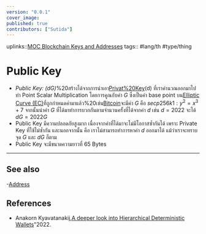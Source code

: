 ```yaml
---
version: "0.0.1"
cover_image:
published: true
contributors: ["Sutida"]
---
```

uplinks::[MOC Blockchain Keys and Addresses](./MOC%20Blockchain%20Keys%20and%20Addresses.md)
tags:: #lang/th #type/thing 

# Public Key
- *Public Key: (dG)*%20สร้างได้จากการนำเอา[Privat%20Key](./Private%20Key.md)(d) ที่เราคำนวณออกมาไปทำ Point Scalar Multiplication  โดยการคูณกับค่า $G$ ซึ่งเป็นค่า base point บน[Elliptic Curve (EC)](./Elliptic%20Curv%20(EC).md)ที่ถูกกำหนดค่ามาแล้ว%20เช่น[Bitcoin](./Bitcoin.md)จะมีค่า $G$ คือ $secp256k1: y^2= x^3 + 7$ จากนั้นนำค่า $G$ ที่ได้มาทำการบวกกันตามจำนวนครั้งที่ได้จากค่า $d$ เช่น $d=2022$ จะได้ $dG=2022G$ 
- Public Key มีความปลอดภัยสูงมาก เนื่องจากค่าที่ได้มาจะไม่มีโอกาสซ้ำกันได้ เพราะ Private Key ที่ใช้ไม่ซ้ำกัน และนอกจากนั้น คือ เราไม่สามารถทำการหาค่า $d$ ออกมาได้ แม้ว่าเราจะทราบ จุด $G$ และ $dG$ ก็ตาม 
- Public Key จะมีขนาดความยาวที่ 65 Bytes

---
## See also
-[Address](./Address.md)
## References
- Anakorn Kyavatanakij,[A deeper look into Hierarchical Deterministic Wallets](./A%20deeper%20look%20into%20Hierarchical%20Deterministic%20Wallets.md)"2022.